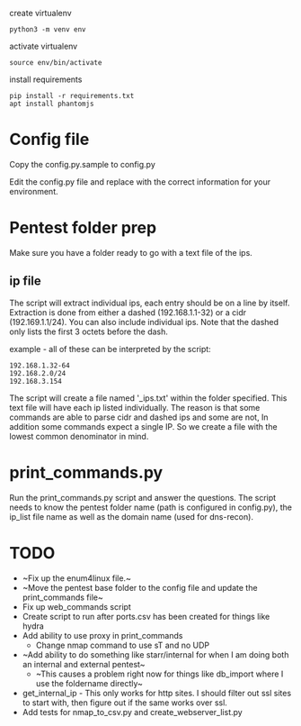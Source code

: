 create virtualenv

    python3 -m venv env

activate virtualenv

    source env/bin/activate

install requirements

    pip install -r requirements.txt
    apt install phantomjs

# Config file

Copy the config.py.sample to config.py

Edit the config.py file and replace with the correct information for your environment.

# Pentest folder prep

Make sure you have a folder ready to go with a text file of the ips.

## ip file

The script will extract individual ips, each entry should be on a line by itself. Extraction is done from either a dashed (192.168.1.1-32) or a cidr (192.169.1.1/24). You can also include individual ips. Note that the dashed only lists the first 3 octets before the dash.

example - all of these can be interpreted by the script:

    192.168.1.32-64
    192.168.2.0/24
    192.168.3.154

The script will create a file named '_ips.txt' within the folder specified. This text file will have each ip listed individually. The reason is that some commands are able to parse cidr and dashed ips and some are not, In addition some commands expect a single IP. So we create a file with the lowest common denominator in mind.

# print_commands.py

Run the print_commands.py script and answer the questions. The script needs to know the pentest folder name (path is configured in config.py), the ip_list file name as well as the domain name (used for dns-recon).

# TODO

* ~Fix up the enum4linux file.~
* ~Move the pentest base folder to the config file and update the print_commands file~
* Fix up web_commands script
* Create script to run after ports.csv has been created for things like hydra
* Add ability to use proxy in print_commands
  * Change nmap command to use sT and no UDP
* ~Add ability to do something like starr/internal for when I am doing both an internal and external pentest~
  * ~This causes a problem right now for things like db_import where I use the foldername directly~
* get_internal_ip - This only works for http sites. I should filter out ssl sites to start with, then figure out if the same works over ssl.
* Add tests for nmap_to_csv.py and create_webserver_list.py
